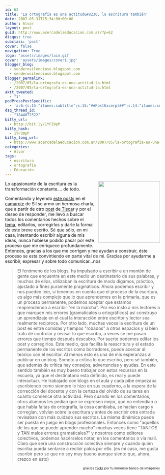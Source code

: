 ```yaml
---
id: 62
title: 'La ortografía es una actitud&#8230; la escritura también'
date: 2007-05-31T15:34:00+00:00
author: Alvar
layout: post
guid: http://www.acercadelaeducacion.com.ar/?p=62
disqus: true
subclass: 'post'
cover: false
navigation: True
logo: 'assets/images/lain.gif'
cover: 'assets/images/cover1.jpg'
blogger_blog:
  - senderosilencioso.blogspot.com
  - senderosilencioso.blogspot.com
blogger_permalink:
  - /2007/05/la-ortografa-es-una-actitud-la.html
  - /2007/05/la-ortografa-es-una-actitud-la.html
aktt_tweeted:
  - "1"
podPressPostSpecific:
  - 'a:6:{s:15:"itunes:subtitle";s:15:"##PostExcerpt##";s:14:"itunes:summary";s:15:"##PostExcerpt##";s:15:"itunes:keywords";s:17:"##WordPressCats##";s:13:"itunes:author";s:10:"##Global##";s:15:"itunes:explicit";s:2:"No";s:12:"itunes:block";s:2:"No";}'
dsq_thread_id:
  - "1844072522"
bitly_url:
  - http://bit.ly/1YF39pP
bitly_hash:
  - 1YF39pP
bitly_long_url:
  - http://www.acercadelaeducacion.com.ar/2007/05/la-ortografia-es-una-actitud-la-escritura-tambien/
categories:
  - Alvar
tags:
  - escritura
  - ortografía
  - Educación
---
```

<a href="http://farm1.static.flickr.com/169/440616682_e35166c922.jpg?v=0"><img style="margin: 0pt 0pt 10px 10px; float: right; cursor: pointer; width: 200px;" src="http://farm1.static.flickr.com/169/440616682_e35166c922.jpg?v=0" border="0" alt="" /></a>
Lo apasionante de la escritura es la transformación constante.... de todo.

Comentando y leyendo <a href="http://blogcamarote.blogspot.com/2007/05/esta-entrada-ser-salida.html">este posts</a> en el<a href="http://blogcamarote.blogspot.com/"> camarote</a> de Sil se armo un hermosa charla, que a partir de otro <a href="http://tiscar.com/2007/05/30/la-ortografia-es-una-actitud/trackback/">post</a> de<a href="http://tiscar.com/"> Tisca</a>r y por el deseo de responder, me llevó a buscar todos los comentarios hechos sobre el <a href="http://tiscar.com/2007/05/30/la-ortografia-es-una-actitud/trackback/">tema</a>, editarlos, corregirlos y darle la forma de este breve escrito. Sé que sólo, en mi casa, intentando escribir alguna de mis ideas, nunca hubiese podido pasar por este proceso que me enriquece profundamente. Entonces, gracias a los que me corrigen y me ayudan a construir, éste proceso se esta convirtiendo en parte vital de mi. Gracias por ayudarme a escribir, expresar y sobre todo comunicar...nos
<blockquote>El fenómeno de los blogs, ha impulsado a escribir a un montón de gente que encuentra en este medio un destinatario de sus palabras, y muchos de ellos, utilizaban la escritura de modo digamos, práctico, ajustado a fines puramente pragmáticos. Ahora podemos escribir y nos pueden leer, si tenemos en cuenta que el proceso de la escritura, es algo más complejo que lo que aprendemos en la primaria, que es un proceso permanente, podemos aceptar que estamos reaprendiendo a escribir "en la marcha". Por eso insto a mis lectores a que marquen mis errores (gramaticales u ortográficos) así construyo un aprendizaje en el cual la interacción entre escritor y lector sea realmente reciproca.
Por otro lado, muchas veces la escritura de un post es entre comidas y tiempos "robados" a otros espacios y si bien trato de controlar y revisar lo que escribo, a veces se me pasan errores que tiempo después descubro. Por suerte podemos editar los post y corregirlos.
Este medio, que facilita la reescritura y el estado permanente de los escritos como borradores, puede acercar al teórico con el escritor. Al menos esto es una de mis esperanzas al publicar en un blog. Someto a crítica lo que escribo, pero sé también, que además de crítica hay consejos, advertencias y ayudas. En este sentido también es muy bueno trabajar con estos recursos en la escuela, ya que el destinatario esta definido, es real y puede interactuar. He trabajado con blogs en el aula y cada pibe empezaba escribiendo como siempre lo hizo en sus cuaderno, a la espera de la corrección del docente y con la certeza del olvido de su tarea en cuanto comience otra actividad. Pero cuando en los comentarios, otros alumnos les pedían que se expresen mejor, que no entendían o que había faltas de ortografía, la cosa cambiaba, se hacían cargo y corregían, volvían sobre la escritura y antes de escribir otra entrada revisaban con más cuidado sus escritos. La misma dinámica puede ser puesta en juego en blogs profesionales.
Entonces como "aquellos de los que se puede aprender mucho" muchas veces tiene "TANTOS y TAN malos errores gramaticales?" y nosotros como editores colectivos, podemos hacérselos notar, en los comentarios o vía mail. Claro que será una construcción colectiva siempre y cuando quien escriba pueda sentarse a recibir palos por ello. (es mi caso, me gusta escribir pero se que no soy muy bueno aunque siento que, ahora, crezco en esto)</blockquote>
<p style="text-align: right"><span style="font-size: 78%">gracias <a href="http://www.flickr.com">flickr</a> por tu inmenso banco de imágenes</span></p>
